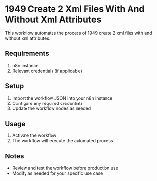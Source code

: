 # 1949 Create 2 Xml Files With And Without Xml Attributes

This workflow automates the process of 1949 create 2 xml files with and without xml attributes.

## Requirements

1. n8n instance
2. Relevant credentials (if applicable)

## Setup

1. Import the workflow JSON into your n8n instance
2. Configure any required credentials
3. Update the workflow nodes as needed

## Usage

1. Activate the workflow
2. The workflow will execute the automated process

## Notes

- Review and test the workflow before production use
- Modify as needed for your specific use case
